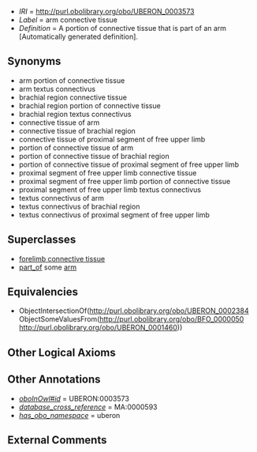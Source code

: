  * *IRI* = http://purl.obolibrary.org/obo/UBERON_0003573
 * *Label* = arm connective tissue
 * *Definition* = A portion of connective tissue that is part of an arm [Automatically generated definition].

## Synonyms

 * arm portion of connective tissue
 * arm textus connectivus
 * brachial region connective tissue
 * brachial region portion of connective tissue
 * brachial region textus connectivus
 * connective tissue of arm
 * connective tissue of brachial region
 * connective tissue of proximal segment of free upper limb
 * portion of connective tissue of arm
 * portion of connective tissue of brachial region
 * portion of connective tissue of proximal segment of free upper limb
 * proximal segment of free upper limb connective tissue
 * proximal segment of free upper limb portion of connective tissue
 * proximal segment of free upper limb textus connectivus
 * textus connectivus of arm
 * textus connectivus of brachial region
 * textus connectivus of proximal segment of free upper limb

## Superclasses

 * [forelimb connective tissue](../../UBERON/88/UBERON_0003588.md)
 * [part_of](../../BFO/50/BFO_0000050.md) some [arm](../../UBERON/60/UBERON_0001460.md)

## Equivalencies

 * ObjectIntersectionOf(<http://purl.obolibrary.org/obo/UBERON_0002384> ObjectSomeValuesFrom(<http://purl.obolibrary.org/obo/BFO_0000050> <http://purl.obolibrary.org/obo/UBERON_0001460>))

## Other Logical Axioms


## Other Annotations

 * *[oboInOwl#id](../../id/oboInOwl#id.md)* = UBERON:0003573
 * *[database_cross_reference](../../ef/oboInOwl#hasDbXref.md)* = MA:0000593
 * *[has_obo_namespace](../../ce/oboInOwl#hasOBONamespace.md)* = uberon

## External Comments

